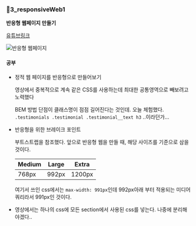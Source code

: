 ### 📁3_responsiveWeb1

**반응형 웹페이지 만들기**

[유튜브링크](https://www.youtube.com/watch?v=ac5nmWOkBEY)

![반응형 웹페이지](http://drive.google.com/uc?export=view&id=1J8CRh80uFNyWLASx2-RhFzNIX_cAmswZ)

#### 공부

- 정적 웹 페이지를 반응형으로 만들어보기

  영상에서 중복적으로 계속 같은 CSS를 사용하는데 최대한 공통영역으로 빼보려고 노력했다

  BEM 방법 단점이 클래스명이 점점 길어진다는 것인데. 오늘 체험했다.
  `.testimonials .testimonial .testimonial__text h3` ..이라던가...

- 반응형을 위한 브레이크 포인트

  부트스트랩을 참조했다. 앞으로 반응형 웹을 만들 때, 해당 사이즈를 기준으로 삼을 것이다.

  | Medium | Large | Extra  |
  | ------ | ----- | ------ |
  | 768px  | 992px | 1200px |

  여기서 쓰인 css에서는 `max-width: 991px`인데 992px아래 부터 적용되는 미디어 쿼리라서 991px인 것이다.

- 영상에서는 하나의 css에 모든 section에서 사용된 css를 넣는다. 나중에 분리해야겠다..
